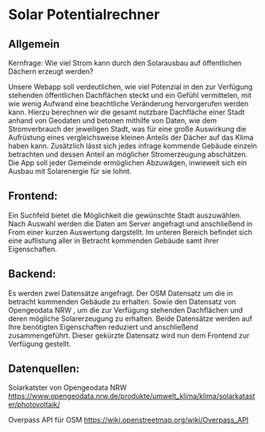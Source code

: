 # Solar Potentialrechner 

## Allgemein
Kernfrage: Wie viel Strom kann durch den Solarausbau auf öffentlichen Dächern erzeugt werden? 

Unsere Webapp soll verdeutlichen, wie viel Potenzial in den zur Verfügung stehenden öffentlichen Dachflächen steckt und ein Gefühl vermittelen, 
mit wie wenig Aufwand eine beachtliche Veränderung hervorgerufen werden kann. 
Hierzu berechnen wir die gesamt nutzbare Dachfläche einer Stadt anhand von Geodaten und betonen mithilfe von Daten, wie dem Stromverbrauch der jeweiligen Stadt,
was für eine große Auswirkung die Aufrüstung eines vergleichsweise kleinen Anteils der Dächer auf das Klima haben kann. 
Zusätzlich lässt sich jedes infrage kommende Gebäude einzeln betrachten und dessen Anteil an möglicher Stromerzeugung abschätzen.
Die App soll jeder Gemeinde ermöglichen Abzuwägen, inwieweit sich ein Ausbau mit Solarenergie für sie lohnt. 

## Frontend:
Ein Suchfeld bietet die Möglichkeit die gewünschte Stadt auszuwählen. Nach Auswahl 
werden die Daten am Server angefragt und anschließend in From einer kurzen Auswertung dargstellt.
Im unteren Bereich befindet sich eine auflistung aller in Betracht kommenden Gebäude samt ihrer Eigenschaften.


## Backend: 
Es werden zwei Datensätze angefragt. Der OSM Datensatz um die in betracht kommenden Gebäude zu erhalten. 
Sowie den Datensatz von Opengeodata NRW , um die zur Verfügung stehenden Dachflächen und deren mögliche Solarerzeugung zu erhalten. 
Beide Datensätze werden auf Ihre benötigten Eigenschaften reduziert und anschließend zusammengeführt. 
Dieser gekürzte Datensatz wird nun dem Frontend zur Verfügung gestellt. 


## Datenquellen:

Solarkatster von Opengeodata NRW
https://www.opengeodata.nrw.de/produkte/umwelt_klima/klima/solarkataster/photovoltaik/

Overpass API für OSM
https://wiki.openstreetmap.org/wiki/Overpass_API
